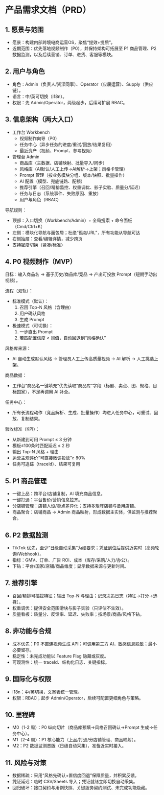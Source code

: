 # 产品需求文档（PRD）

## 1. 愿景与范围
- 愿景：构建内部跨境电商运营OS，聚焦“提效+提质”。
- 近期范围：优先落地视频制作（P0），并保持架构可拓展至 P1 商品管理、P2 数据监测，以及后续营销、订单、进货、客服等模块。

## 2. 用户与角色
- 角色：Admin（负责人/资深同事）、Operator（应届运营）、Supply（供应链）。
- 语言：中/英可切换（i18n）。
- 权限：先 Admin/Operator，两级起步，后续可扩展 RBAC。

## 3. 信息架构（两大入口）
- 工作台 Workbench
  - 视频制作向导（P0）
  - 任务中心（异步任务的进度/重试/回放/结果复用）
  - 最近资产（视频、Prompt、参考视频）
- 管理台 Admin
  - 商品库（主数据、店铺映射、批量导入/同步）
  - 风格库（AI默认/人工上传→AI解析→上架；风格卡管理）
  - Prompt 管理（按业务模块分组、版本/快照、批量操作）
  - AI 配置（模型、兜底链路、配额）
  - 推荐引擎（召回/精排监控、权重调优、影子实验、质量分/延迟）
  - 任务与日志（系统事件、失败原因、重放）
  - 用户与角色（RBAC）

导航规则：
- 顶部：入口切换（Workbench/Admin）+ 全局搜索 + 命令面板（Cmd/Ctrl+K）
- 左侧：模块化导航与面包屑；杜绝“孤岛URL”，所有功能从导航可达
- 右侧抽屉：查看/编辑详情，减少跨页
- 支持密度切换（紧凑/标准）

## 4. P0 视频制作（MVP）
目标：输入商品名 → 基于历史/商品库/竞品 → 产出可投放 Prompt（短期手动出视频）。

流程（双轨）：
- 标准模式（默认）：
  1) 召回 Top-N 风格（含理由）
  2) 用户确认风格
  3) 生成 Prompt
- 极速模式（可切换）：
  1) 一步直出 Prompt
  2) 若匹配置信度 < 阈值，自动回退到“风格确认”

风格库来源：
- AI 自动生成默认风格 → 管理员人工上传高质量视频 → AI 解析 → 人工挑选上架。

商品数据：
- 工作台“商品名一键填充”优先读取“商品库”字段（标题、卖点、图、规格、目标国家），不足再调用 AI 补全。

任务中心：
- 所有长流程动作（竞品解析、生成、批量操作）均进入任务中心，可重试、回放、复制结果。

验收标准（KPI）：
- 从新建到可用 Prompt ≤ 3 分钟
- 模板≤100条时匹配延迟 ≤ 2 秒
- 输出 Top-N 风格 + 理由
- 运营主观评价“可直接微调投放”≥ 80%
- 任务可追踪（traceId）、结果可复用

## 5. P1 商品管理
- 一键上品：跨平台/店铺复制，AI 填充商品信息。
- 一键打通：平台售价/营销信息拉齐。
- 分店铺管理：店铺人设/卖点差异化；支持多矩阵店铺与备用店铺。
- 商品聚合：店铺商品 → Admin 商品映射，形成数据主实体，供监测与推荐聚合。

## 6. P2 数据监测
- TikTok 优先，至少“日级自动采集”为硬要求；凭证到位后提供近实时（高频轮询/Webhook）。
- 指标：GMV、订单、广告 ROI、成本（库存/采购/人力/办公）。
- 下钻：平台/国家/店铺/商品维度；显示数据来源与更新时间。

## 7. 推荐引擎
- 召回/精排可插拔特征；输出 Top-N 与理由；记录决策日志（特征→打分→选择）。
- 权重调优：提供安全范围滑块与影子实验（只评估不生效）。
- 质量看板：质量分、反馈率、延迟、失败率；按场景/商品/风格下钻。

## 8. 非功能与合规
- 成本优先：P0 不直连视频生成 API；可调用第三方 AI，敏感信息脱敏；最小必要留存。
- 稳定性：未完成功能以 Feature Flag 隐藏或灰度。
- 可观测性：统一 traceId、结构化日志、关键指标。

## 9. 国际化与权限
- i18n：中/英切换，文案表统一管理。
- 权限：RBAC；起步 Admin/Operator，后续可配置更细角色与策略。

## 10. 里程碑
- M0（1-2 周）：P0 纵向切片（商品库预填→风格召回确认→Prompt 生成→任务中心）。
- M1（2-4 周）：P1 核心能力（上品/打通/分店铺管理、商品映射）。
- M2：P2 数据监测首版（日级自动采集），准备近实时接入。

## 11. 风险与对策
- 数据稀疏：采用“风格先确认+置信度回退”保障质量，并积累反馈。
- 凭证延迟：临时 CSV/Sheets 导入；凭证就绪立即切换自动采集。
- 回归破坏：接口契约与用例快照、关键服务契约测试、未完成功能隐藏。


